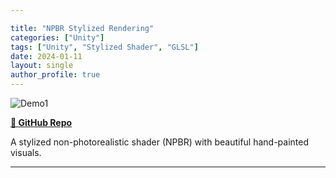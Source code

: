 ```yaml
---

title: "NPBR Stylized Rendering"
categories: ["Unity"]
tags: ["Unity", "Stylized Shader", "GLSL"]
date: 2024-01-11
layout: single
author_profile: true
---
```


![Demo1](https://github.com/user-attachments/assets/29b21a76-0fe7-4d12-89dc-c1bd9e89cf0a)

**[📂 GitHub Repo](https://github.com/danielzhong/Unity-Stylization-Toon-Shader)**

A stylized non-photorealistic shader (NPBR) with beautiful hand-painted visuals.

---